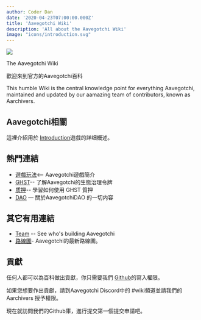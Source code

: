 ```yaml
---
author: Coder Dan
date: '2020-04-23T07:00:00.000Z'
title: 'Aavegotchi Wiki'
description: 'All about the Aavegotchi Wiki'
image: "icons/introduction.svg"
---
```


<div class="headerImageContainer">
<img class="headerImage" src="/icons/introduction.svg">
<p class="headerImageText">The Aavegotchi Wiki</p>
</div>

歡迎來到官方的Aavegotchi百科

This humble Wiki is the central knowledge point for everything Aavegotchi, maintained and updated by our aamazing team of contributors, known as Aarchivers.

## Aavegotchi相關

這裡介紹用於 [Introduction](https://wiki.aavegotchi.com/introduction)遊戲的詳细概述。

## 熱門連結
* [遊戲玩法](https://wiki.aavegotchi.com/gameplay)<-- Aavegotchi遊戲簡介
* [GHST](https://wiki.aavegotchi.com/ghst)-- 了解Aavegotchi的生態治理令牌
* [质押](https://wiki.aavegotchi.com/staking)-- 學習如何使用 GHST 質押
* [DAO](https://wiki.aavegotchi.com/dao) — 關於AavegotchiDAO 的一切内容

## 其它有用連結

* [Team](https://wiki.aavegotchi.com/team) -- See who's building Aavegotchi
* [路線圖](https://wiki.aavegotchi.com/roadmap)- Aavegotchi的最新路線圖。



## 貢獻

任何人都可以為百科做出貢獻，你只需要我們  [Github](https://github.com/aavegotchi/aavegotchi-wiki)的寫入權限。

如果您想要作出貢獻，請到Aavegotchi Discord中的 #wiki頻道並請我們的Aarchivers 授予權限。

現在就訪問我們的Github庫，進行提交第一個提交申請吧。 